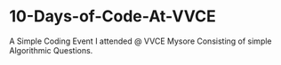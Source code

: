 # 10-Days-of-Code-At-VVCE
A Simple Coding Event I attended @ VVCE Mysore Consisting of simple Algorithmic Questions.
